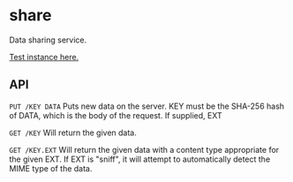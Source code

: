 share
=====

Data sharing service.

[Test instance here.](http://rodarmor-share.appspot.com)


API
---

`PUT /KEY DATA` Puts new data on the server. KEY must be the SHA-256 hash of DATA, which is the body of the request. If supplied, EXT

`GET /KEY` Will return the given data.

`GET /KEY.EXT` Will return the given data with a content type appropriate for the given EXT. If EXT is "sniff", it will attempt to automatically detect the MIME type of the data.
